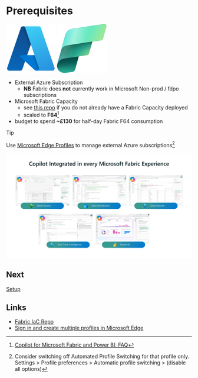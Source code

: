 # Prerequisites

![Microsoft Azure](/images/azure.svg)
![Microsoft Fabric](/images/fabric.svg)

- External Azure Subscription
  - **NB** Fabric does **not** currently work in Microsoft Non-prod / fdpo subscriptions
- Microsoft Fabric Capacity
  - see [this repo](https://github.com/DamOConnor/Fabric-IaC) if you do not already have a Fabric Capacity deployed
  - scaled to **F64**[^2]
- budget to spend **~£130** for half-day Fabric F64 consumption


> [!TIP]
> Use [Microsoft Edge Profiles](https://www.microsoft.com/en-us/edge/learning-center/how-to-add-new-profiles?msockid=20f67ee92a346c49015f6f1a2e346a21&form=MA13I2) to manage external Azure subscriptions[^1]

![Copilot Integration](/images/copilotintegration.png)

## Next
[Setup](/setup/setup.md)

## Links
- [Fabric IaC Repo](https://github.com/DamOConnor/Fabric-IaC)
- [Sign in and create multiple profiles in Microsoft Edge](https://support.microsoft.com/en-us/topic/sign-in-and-create-multiple-profiles-in-microsoft-edge-df94e622-2061-49ae-ad1d-6f0e43ce6435)

[^1]:  Consider switching off Automated Profile Switching for that profile only.  
Settings > Profile preferences > Automatic profile switching > (disable all options)


[^2]: [Copilot for Microsoft Fabric and Power BI: FAQ](https://learn.microsoft.com/en-us/fabric/get-started/copilot-faq-fabric)